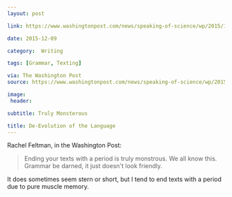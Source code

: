 ```yaml
---
layout: post

link: https://www.washingtonpost.com/news/speaking-of-science/wp/2015/12/08/study-confirms-that-ending-your-texts-with-a-period-is-terrible

date: 2015-12-09

category:  Writing 

tags: [Grammar, Texting]

via: The Washington Post
source: https://www.washingtonpost.com/news/speaking-of-science/wp/2015/12/08/study-confirms-that-ending-your-texts-with-a-period-is-terrible

image:
 header: 

subtitle: Truly Monsterous

title: De-Evolution of the Language
---
```



Rachel Feltman, in the Washington Post:

> Ending your texts with a period is truly monstrous. We all know this. Grammar be darned, it just doesn't look friendly.

It does sometimes seem stern or short, but I tend to end texts with a period due to pure muscle memory.